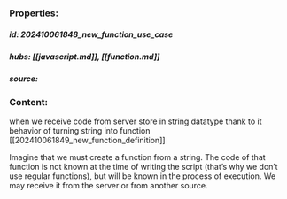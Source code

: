 ### Properties:


##### id: 202410061848_new_function_use_case
##### hubs: [[javascript.md]], [[function.md]]
##### source:


### Content:

when we receive code from server store in string datatype thank to it behavior of turning string into function [[202410061849_new_function_definition]]

Imagine that we must create a function from a string. The code of that function is not known at the time of writing the script (that’s why we don’t use regular functions), but will be known in the process of execution. We may receive it from the server or from another source.
